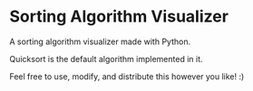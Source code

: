 # Sorting Algorithm Visualizer
A sorting algorithm visualizer made with Python.

Quicksort is the default algorithm implemented in it.

Feel free to use, modify, and distribute this however you like! :)
